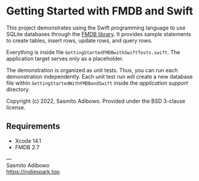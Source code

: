 # Getting Started with FMDB and Swift

This project demonstrates using the Swift programming language to use SQLite databases through the [FMDB library](https://github.com/ccgus/fmdb).
It provides sample statements to create tables, insert rows, update rows, and query rows.


Everything is inside file `GettingStartedFMDBwithSwiftTests.swift`.
The application target serves only as a placeholder.


The demonstration is organized as unit tests. Thus, you can run each demonstration independently.
Each unit test run will create a new database file within `GettingStartedWithFMDBandSwift` inside the _application support_ directory.

Copyright (c) 2022, Sasmito Adibowo. Provided under the BSD 3-clause license.

## Requirements
- Xcode 14.1
- FMDB 2.7


—  
Sasmito Adibowo  
https://indiespark.top

